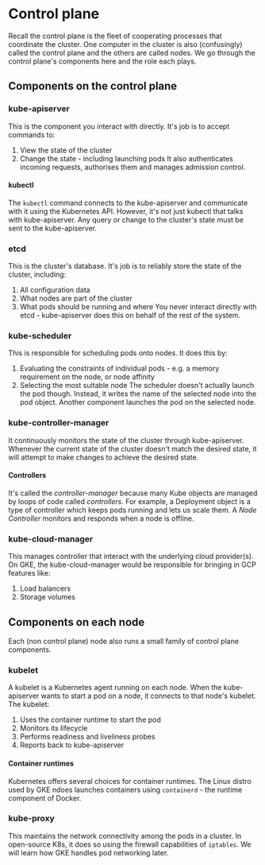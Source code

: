 # Control plane
Recall the control plane is the fleet of cooperating processes that coordinate the cluster.
One computer in the cluster is also (confusingly) called the control plane and the others are called nodes.
We go through the control plane's components here and the role each plays.

## Components on the control plane
### kube-apiserver
This is the component you interact with directly.
It's job is to accept commands to:
1. View the state of the cluster
1. Change the state - including launching pods
It also authenticates incoming requests, authorises them and manages admission control.
#### kubectl
The `kubectl` command connects to the kube-apiserver and communicate with it using the Kubernetes API.
However, it's not just kubectl that talks with kube-apiserver. Any query or change to the cluster's state must be sent to the kube-apiserver.

### etcd
This is the cluster's database. It's job is to reliably store the state of the cluster, including:
1. All configuration data
1. What nodes are part of the cluster
1. What pods should be running and where
You never interact directly with etcd - kube-apiserver does this on behalf of the rest of the system.

### kube-scheduler
This is responsible for scheduling pods onto nodes. It does this by:
1. Evaluating the constraints of individual pods - e.g. a memory requirement on the node, or node affinity
1. Selecting the most suitable node
The scheduler doesn't actually launch the pod though. Instead, it writes the name of the selected node into the pod object.
Another component launches the pod on the selected node.

### kube-controller-manager
It continuously monitors the state of the cluster through kube-apiserver.
Whenever the current state of the cluster doesn't match the desired state, it will attempt to make changes to achieve the desired state.
#### Controllers
It's called the _controller-manager_ because many Kube objects are managed by loops of code called _controllers_.
For example, a Deployment object is a type of controller which keeps pods running and lets us scale them.
A _Node Controller_ monitors and responds when a node is offline.

### kube-cloud-manager
This manages controller that interact with the underlying cloud provider(s).
On GKE, the kube-cloud-manager would be responsible for bringing in GCP features like:
1. Load balancers
1. Storage volumes

## Components on each node
Each (non control plane) node also runs a small family of control plane components.

### kubelet
A kubelet is a Kubernetes agent running on each node.
When the kube-apiserver wants to start a pod on a node, it connects to that node's kubelet.
The kubelet:
1. Uses the container runtime to start the pod
1. Monitors its lifecycle
1. Performs readiness and liveliness probes
1. Reports back to kube-apiserver
#### Container runtimes
Kubernetes offers several choices for container runtimes.
The Linux distro used by GKE ndoes launches containers using `containerd` - the runtime component of Docker.

### kube-proxy
This maintains the network connectivity among the pods in a cluster.
In open-source K8s, it does so using the firewall capabilities of `iptables`.
We will learn how GKE handles pod networking later.
